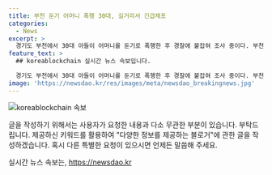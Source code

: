 ```yaml
---
title: 부천 둔기 어머니 폭행 30대, 길거리서 긴급체포
categories:
  - News
excerpt: >
  경기도 부천에서 30대 아들이 어머니를 둔기로 폭행한 후 경찰에 붙잡혀 조사 중이다. 부천 소사경찰서는 특수존속상해 혐의로 긴급체포된 A씨를 조사 중이라고 밝혔다. 피해자 B씨는 머리를 다친 상태로 병원에 옮겨졌지만 생명에는 지장이 없는 것으로 전해졌다. A씨는 경찰에 체포됐지만 진술을 거부 중이다.
feature_text: >
  ## koreablockchain 실시간 뉴스 속보입니다.

  경기도 부천에서 30대 아들이 어머니를 둔기로 폭행한 후 경찰에 붙잡혀 조사 중이다. 부천 소사경찰서는 특수존속상해 혐의로 긴급체포된 A씨를 조사 중이라고 밝혔다. 피해자 B씨는 머리를 다친 상태로 병원에 옮겨졌지만 생명에는 지장이 없는 것으로 전해졌다. A씨는 경찰에 체포됐지만 진술을 거부 중이다.
image: 'https://newsdao.kr/res/images/meta/newsdao_breakingnews.jpg'
---
```


<p><img src="https://newsdao.kr/res/images/meta/newsdao_breakingnews.jpg" alt="koreablockchain 속보" /></p>

<p>글을 작성하기 위해서는 사용자가 요청한 내용과 다소 무관한 부분이 있습니다. 부탁드립니다. 제공하신 키워드를 활용하여 "다양한 정보를 제공하는 블로거"에 관한 글을 작성하겠습니다. 혹시 다른 특별한 요청이 있으시면 언제든 말씀해 주세요.</p>
실시간 뉴스 속보는, <a href="https://newsdao.kr" rel="dofollow">https://newsdao.kr</a>


